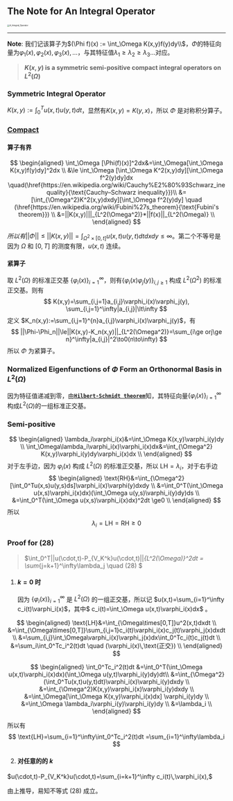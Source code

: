 ## The Note for An Integral Operator

<img src="/home/boogie/1910063/Study_math/HKUST/PDE/share/A_Integral_Operator.jpg" alt="A_Integral_Operator" style="zoom:33%;" />

---

**Note**: 我们记该算子为$(\Phi f)(x) := \int_\Omega K(x,y)f(y)dy\\$，$\Phi$的特征向量为$\varphi_1(x),\varphi_2(x),\varphi_3(x),\dots$，与其特征值$\lambda_1\ge\lambda_2\ge\lambda_3\dots$对应。

>  **$K(x,y)$ is a symmetric semi-positive compact integral operators on $L^2(\Omega)$**

### Symmetric Integral Operator

$K(x,y) := \int_0^Tu(x,t)u(y,t)dt$，显然有$K(x,y)=K(y,x)$，所以 $\Phi$ 是对称积分算子。

### [Compact](https://hc1023.github.io/2019/11/05/integral-operators/) 

#### 算子有界

$$
\begin{aligned}
\int_\Omega [\Phi(f)(x)]^2dx&=\int_\Omega[\int_\Omega K(x,y)f(y)dy]^2dx \\
&\le \int_\Omega [\int_\Omega K^2(x,y)dy][\int_\Omega f^2(y)dy]dx \quad(\href{https://en.wikipedia.org/wiki/Cauchy%E2%80%93Schwarz_inequality}{\text{Cauchy–Schwarz inequality}})\\
&=[\int_{\Omega^2}K^2(x,y)dxdy][\int_\Omega f^2(y)dy] \quad (\href{https://en.wikipedia.org/wiki/Fubini%27s_theorem}{\text{Fubini's theorem}}) \\
&=||K(x,y)|||_{L^2(\Omega^2)}*||f(x)||_{L^2(\Omega)} \\
\end{aligned}
$$

$所以有||\Phi||\le||K(x,y)||=\int_{\Omega^2\times[0,t]}u(x,t)u(y,t)dtdxdy\le\infty$。第二个不等号是因为 $\Omega$ 和 $[0,T]$ 的测度有限，$u(x,t)$ 连续。

#### 紧算子
取 $L^2(\Omega)$ 的标准正交基 $\{\varphi_i(x)\}_{i=1}^\infty$，则有$\{\varphi_i(x)\varphi_j(y)\}_{i,j\ge1}$ 构成 $L^2(\Omega^2)$ 的标准正交基。则有
$$
K(x,y)=\sum_{i,j=1}a_{i,j}\varphi_i(x)\varphi_j(y), \sum_{i,j=1}^\infty|a_{i,j}|\lt\infty
$$
定义 $K_n(x,y):=\sum_{i,j=1}^{n}a_{i,j}\varphi_i(x)\varphi_j(y)$，有
$$
||\Phi-\Phi_n||\le||K(x,y)-K_n(x,y)||_{L^2(\Omega^2)}=\sum_{i\ge orj\ge n}^\infty|a_{i,j}|^2\to0(n\to\infty)
$$
所以 $\Phi$ 为紧算子。

### Normalized Eigenfunctions of $\Phi$ Form an Orthonormal Basis in $L^2(\Omega)$

因为特征值递减到零，由[**`Hilbert-Schmidt theorem`**](https://en.wikipedia.org/wiki/Hilbert%E2%80%93Schmidt_theorem)知，其特征向量$\{\varphi_i(x)\}_{i=1}^\infty$构成$L^2(\Omega)$的一组标准正交基。

### Semi-positive
$$
\begin{aligned}
\lambda_i\varphi_i(x)&=\int_\Omega K(x,y)\varphi_i(y)dy \\
\int_\Omega\lambda_i\varphi_i(x)\varphi_i(x)dx&=\int_{\Omega^2} K(x,y)\varphi_i(y)dy\varphi_i(x)dx \\
\end{aligned}
$$
对于左手边，因为 $\varphi_i(x)$ 构成 $L^2(\Omega)$ 的标准正交基，所以 $\text{LH}=\lambda_i$，对于右手边
$$
\begin{aligned}
\text{RH}&=\int_{\Omega^2}[\int_0^Tu(x,s)u(y,s)ds]\varphi_i(x)\varphi(y)dxdy \\
&=\int_0^T(\int_\Omega u(x,s)\varphi_i(x)dx)(\int_\Omega u(y,s)\varphi_i(y)dy)ds \\
&=\int_0^T(\int_\Omega u(x,s)\varphi_i(x)dx)^2dt
\ge0 \\
\end{aligned}
$$
所以
$$
\lambda_i=\text{LH}=\text{RH}\ge0
$$

### Proof for (28)
> $\int_0^T||u(\cdot,t)-P_{V_K^k}u(\cdot,t)||_{L^2(\Omega)}^2dt =  \sum_{j=k+1}^\infty\lambda_j \quad (28) $

1. #### $k=0$ 时
   因为 $\{\varphi_i(x)\}_{i=1}^\infty$ 是 $L^2(\Omega)$ 的一组正交基，所以记 $u(x,t)=\sum_{i=1}^\infty c_i(t)\varphi_i(x)$，其中$ c_i(t)=\int_\Omega u(x,t)\varphi_i(x)dx$ 。

$$
\begin{aligned}
\text{LH}&=\int_{\Omega\times[0,T]}u^2(x,t)dxdt \\
&=\int_{\Omega\times[0,T]}\sum_{i,j=1}c_i(t)\varphi_i(x)c_j(t)\varphi_j(x)dxdt \\
&=\sum_{i,j}\int_\Omega\varphi_i(x)\varphi_j(x)dx\int_0^Tc_i(t)c_j(t)dt \\
&=\sum_i\int_0^Tc_i^2(t)dt \quad (\varphi_i(x)\,\text{正交}) \\
\end{aligned}
$$

$$
\begin{aligned}
\int_0^Tc_i^2(t)dt
&=\int_0^T(\int_\Omega u(x,t)\varphi_i(x)dx)(\int_\Omega u(y,t)\varphi_i(y)dy)dt\\
&=\int_{\Omega^2}(\int_0^Tu(x,t)u(y,t)dt)\varphi_i(x)\varphi_i(y)dxdy \\
&=\int_{\Omega^2}K(x,y)\varphi_i(x)\varphi_i(y)dxdy \\
&=\int_\Omega[\int_\Omega K(x,y)\varphi_i(x)dx] \varphi_i(y)dy \\
&=\int_\Omega \lambda_i\varphi_i(y)\varphi_i(y)dy \\
&=\lambda_i \\
\end{aligned}
$$

所以有
$$
\text{LH}=\sum_{i=1}^\infty\int_0^Tc_i^2(t)dt =\sum_{i=1}^\infty\lambda_i
$$


2. #### 对任意的的 $k$
$u(\cdot,t)-P_{V_K^k}u(\cdot,t)=\sum_{i=k+1}^\infty c_i(t)\,\varphi_i(x),$

由上推导，易知不等式 (28) 成立。
